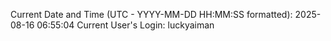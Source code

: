 Current Date and Time (UTC - YYYY-MM-DD HH:MM:SS formatted): 2025-08-16 06:55:04
Current User's Login: luckyaiman
